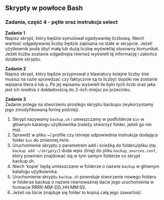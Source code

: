 ## Skrypty w powłoce Bash

### Zadania, część 4 - pętle oraz instrukcja select

**Zadanie 1**  
Napisz skrypt, który będzie symulował zgadywankę liczbową. Niech wartość odgadywanej liczby będzie zapisana na stałe w skrypcie. Jeżeli użytkownik poda zbyt małą lub dużą liczbę wyświetlaj stosowny komunikat. Jeżeli liczba zostanie odgadnięta również wyświetl tę informację i zakończ działanie skryptu.

**Zadanie 2**  
Napisz skrypt, który będzie przyjmował z klawiatury kolejne liczby (nie musisz na razie sprawdzać czy faktycznie są to liczby) dopóki nie zostanie wpisana litera `Q` lub `q`. Po jej wpisaniu wyświetl ile było tych liczb oraz jaka jest ich średnia z dokładnością do 2-óch miejsc po przecinku.

**Zadanie 3**  
Zadanie polega na stworzeniu prostego skryptu backupu (wykorzystamy jego zmodyfikowaną formę później). 
1. Skrypt nazywamy `backup.sh` i umieszczamy w podfolderze `bin` w głównym katalogu użytkownika (należy stworzyć folder, jeżeli go nie ma). 
2. Sprawdź w pliku ~/.profile czy istnieje odpowiednia instrukcja dodająca folder `bin` do zmiennej `PATH`. 
3. Uruchomienie skryptu z parametrem add i ścieżką do folderu/pliku (np. `backup add ~/skrypty/`) doda wpis (linię) do pliku `backup_sources.conf`, który powinien znajdować się w tym samym folderze co skrypt backup.sh.
4. Niech 'kopie' będą umieszczane w folderze o nazwie `backup` w głównym katalogu użytkownika.
5. Uruchomienie skryptu `backup.sh` powoduje stworzenie nowego folderu w folderze backup o nazwie równoważnej dacie jego uruchomienia w formacie RRRR-MM-DD_HH:MM:SS.
6. Jeżeli na liście znajduje się folder to kopiuj całą jego zawartość.